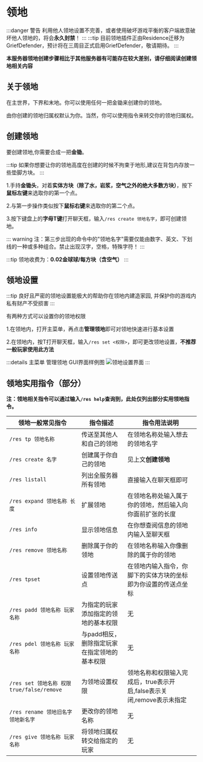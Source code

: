 # 领地
:::danger 警告
利用他人领地设置不完善，或者使用破坏游戏平衡的客户端故意破坏他人领地的，将会**永久封禁**！
:::
:::tip
目前领地插件正由Residence迁移为GriefDefender，预计将在三周目正式启用GriefDefender，敬请期待。
:::

**本服务器领地创建步骤相比于其他服务器有可能存在较大差别，请仔细阅读创建领地相关内容**
## 关于领地
在主世界，下界和末地。你可以使用任何一把金锄来创建你的领地。

由你创建的领地归属权默认为你。当然，你可以使用指令来转交你的领地归属权。


## 创建领地
要创建领地,你需要合成一把**金锄**。

:::tip
如果你想要让你的领地高度在创建的时候不拘束于地形,建议在背包内存放一些垫脚方块。
:::

1.手持**金锄头**，对着**实体方块（除了水，岩浆，空气之外的绝大多数方块）**，按下**鼠标左键**来选取你的第一个点。

2.与第一步操作类似按下**鼠标右键**来选取你的第二个点。

3.按下键盘上的**字母T键**打开聊天框，输入`/res create 领地名字`，即可创建领地。

::: warning
注：第三步出现的命令中的"领地名字"需要仅能由数字、英文、下划线的一种或多种组合。禁止出现汉字，空格，特殊字符！
:::

:::tip
领地收费为：**0.02金球球/每方块（含空气）**
:::

## 领地设置
:::tip
良好且严密的领地设置能极大的帮助你在领地内建造家园, 并保护你的游戏内私有财产不受损害
:::

有两种方式可以设置你的领地权限

1.在领地内，打开主菜单，再点击**管理领地**即可对领地快速进行基本设置

2.在领地内，按T打开聊天框，输入`/res set <权限>`，即可更改领地设置，**不推荐一般玩家使用此方法**

:::details 主菜单 管理领地 GUI界面样例图
![领地设置界面](/images/residenceset.png)
:::

## 领地实用指令（部分）
**注：领地相关指令可以通过输入`/res help`查询到，此处仅列出部分实用领地指令。**

|领地一般常见指令|指令描述|指令用法说明|
|-----|-----|-----|
|`/res tp 领地名称`|传送至其他人和自己的领地|在领地名称处输入想去的领地名字|
|`/res create 名字`|创建属于你自己的领地|见上文**创建领地**|
|`/res listall`|列出全服务器所有领地|直接输入在聊天框即可|
|`/res expand 领地名称 长度`|扩展领地|在领地名称处输入属于你的领地，然后输入向你面前扩张的长度|
|`/res info`|显示领地信息|在你想查阅信息的领地内输入至聊天框|
|`/res remove 领地名称`|删除属于你的领地|在领地名称输入你像删除的属于你的领地|
|`/res tpset`|设置领地传送点|在领地内输入指令，你脚下的实体方块的坐标即为你设置的传送点坐标|
|`/res padd 领地名称 玩家名称`|为指定的玩家添加指定的领地的基本权限|无|
|`/res pdel 领地名称 玩家名称`|与padd相反，删除指定玩家在指定领地的基本权限|无|
|`/res set 领地名称 权限 true/false/remove`|为领地设置权限|领地名称和权限输入完成后，true表示开启,false表示关闭,remove表示未指定|
|`/res rename 领地旧名字 领地新名字`|更改你的领地名称|无|
|`/res give 领地名称 玩家名称`|将领地归属权转交给指定的玩家|无|